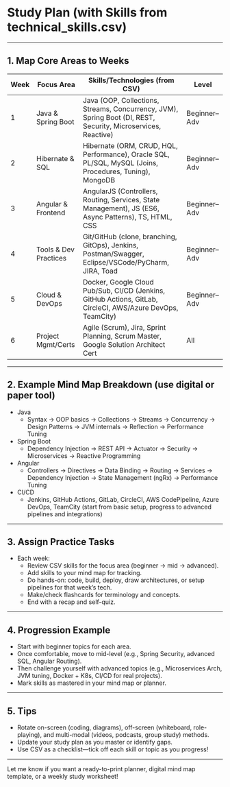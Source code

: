 # Study Plan (with Skills from technical_skills.csv)

---

## 1. Map Core Areas to Weeks

| Week | Focus Area           | Skills/Technologies (from CSV)                                                                                      | Level         |
|------|----------------------|---------------------------------------------------------------------------------------------------------------------|---------------|
| 1    | Java & Spring Boot   | Java (OOP, Collections, Streams, Concurrency, JVM), Spring Boot (DI, REST, Security, Microservices, Reactive)       | Beginner–Adv  |
| 2    | Hibernate & SQL      | Hibernate (ORM, CRUD, HQL, Performance), Oracle SQL, PL/SQL, MySQL (Joins, Procedures, Tuning), MongoDB             | Beginner–Adv  |
| 3    | Angular & Frontend   | AngularJS (Controllers, Routing, Services, State Management), JS (ES6, Async Patterns), TS, HTML, CSS               | Beginner–Adv  |
| 4    | Tools & Dev Practices| Git/GitHub (clone, branching, GitOps), Jenkins, Postman/Swagger, Eclipse/VSCode/PyCharm, JIRA, Toad                 | Beginner–Adv  |
| 5    | Cloud & DevOps       | Docker, Google Cloud Pub/Sub, CI/CD (Jenkins, GitHub Actions, GitLab, CircleCI, AWS/Azure DevOps, TeamCity)         | Beginner–Adv  |
| 6    | Project Mgmt/Certs   | Agile (Scrum), Jira, Sprint Planning, Scrum Master, Google Solution Architect Cert                                   | All           |

---

## 2. Example Mind Map Breakdown (use digital or paper tool)

- Java
  - Syntax → OOP basics → Collections → Streams → Concurrency → Design Patterns → JVM internals → Reflection → Performance Tuning
- Spring Boot
  - Dependency Injection → REST API → Actuator → Security → Microservices → Reactive Programming
- Angular
  - Controllers → Directives → Data Binding → Routing → Services → Dependency Injection → State Management (ngRx) → Performance Tuning
- CI/CD
  - Jenkins, GitHub Actions, GitLab, CircleCI, AWS CodePipeline, Azure DevOps, TeamCity (start from basic setup, progress to advanced pipelines and integrations)

---

## 3. Assign Practice Tasks

- Each week:
  - Review CSV skills for the focus area (beginner → mid → advanced).
  - Add skills to your mind map for tracking.
  - Do hands-on: code, build, deploy, draw architectures, or setup pipelines for that week’s tech.
  - Make/check flashcards for terminology and concepts.
  - End with a recap and self-quiz.

---

## 4. Progression Example

- Start with beginner topics for each area.
- Once comfortable, move to mid-level (e.g., Spring Security, advanced SQL, Angular Routing).
- Then challenge yourself with advanced topics (e.g., Microservices Arch, JVM tuning, Docker + K8s, CI/CD for real projects).
- Mark skills as mastered in your mind map or planner.

---

## 5. Tips

- Rotate on-screen (coding, diagrams), off-screen (whiteboard, role-playing), and multi-modal (videos, podcasts, group study) methods.
- Update your study plan as you master or identify gaps.
- Use CSV as a checklist—tick off each skill or topic as you progress!

---

Let me know if you want a ready-to-print planner, digital mind map template, or a weekly study worksheet!
